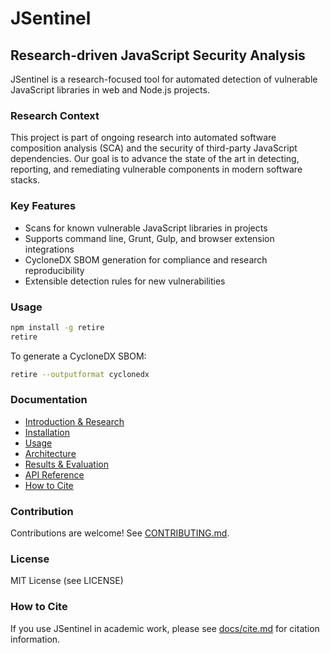 # JSentinel

## Research-driven JavaScript Security Analysis

JSentinel is a research-focused tool for automated detection of vulnerable JavaScript libraries in web and Node.js projects.

### Research Context

This project is part of ongoing research into automated software composition analysis (SCA) and the security of third-party JavaScript dependencies. Our goal is to advance the state of the art in detecting, reporting, and remediating vulnerable components in modern software stacks.

### Key Features

- Scans for known vulnerable JavaScript libraries in projects
- Supports command line, Grunt, Gulp, and browser extension integrations
- CycloneDX SBOM generation for compliance and research reproducibility
- Extensible detection rules for new vulnerabilities

### Usage

```bash
npm install -g retire
retire
```

To generate a CycloneDX SBOM:
```bash
retire --outputformat cyclonedx
```

### Documentation

- [Introduction & Research](docs/introduction.md)
- [Installation](docs/installation.md)
- [Usage](docs/usage.md)
- [Architecture](docs/architecture.md)
- [Results & Evaluation](docs/results.md)
- [API Reference](docs/api.md)
- [How to Cite](docs/cite.md)

### Contribution

Contributions are welcome! See [CONTRIBUTING.md](docs/contributing.md).

### License

MIT License (see LICENSE)

### How to Cite

If you use JSentinel in academic work, please see [docs/cite.md](docs/cite.md) for citation information.
